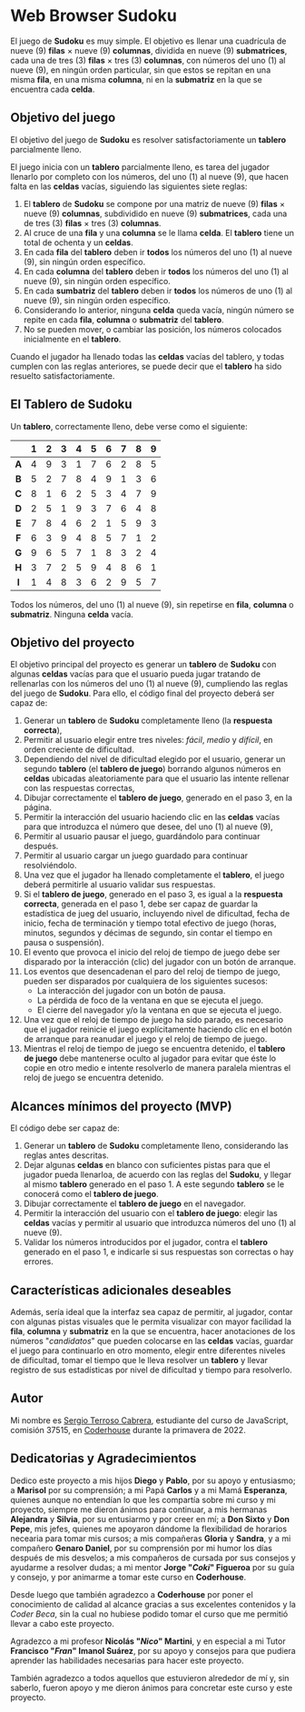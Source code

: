 # Web Browser Sudoku

El juego de **Sudoku** es muy simple. El objetivo es llenar una cuadrícula de nueve (9)
**filas** × nueve (9) **columnas**, dividida en nueve (9) **submatrices**, cada una de
tres (3) **filas** × tres (3) **columnas**, con números del uno (1) al nueve (9), en
ningún orden particular, sin que estos se repitan en una misma **fila**, en una misma
**columna**, ni en la **submatriz** en la que se encuentra cada **celda**.

## Objetivo del juego

El objetivo del juego de **Sudoku** es resolver satisfactoriamente un **tablero**
parcialmente lleno.

El juego inicia con un **tablero** parcialmente lleno, es tarea del jugador llenarlo por
completo con los números, del uno (1) al nueve (9), que hacen falta en las **celdas** vacías,
siguiendo las siguientes siete reglas:

1. El **tablero** de **Sudoku** se compone por una matriz de nueve (9) **filas** × nueve
(9) **columnas**, subdividido en nueve (9) **submatrices**, cada una de tres (3) **filas** ×
tres (3) **columnas**.
2. Al cruce de una **fila** y una **columna** se le llama **celda**. El **tablero** tiene
un total de ochenta y un **celdas**.
3. En cada **fila** del **tablero** deben ir **todos** los números del uno (1) al nueve
(9), sin ningún orden específico.
4. En cada **columna** del **tablero** deben ir **todos** los números del uno (1) al nueve
(9), sin ningún orden específico.
5. En cada **sumbatriz** del **tablero** deben ir **todos** los números de uno (1) al nueve
(9), sin ningún orden específico.
6. Considerando lo anterior, ninguna **celda** queda vacía, ningún número se repite en
cada **fila**, **columna** o **submatriz** del **tablero**.
7. No se pueden mover, o cambiar las posición, los números colocados inicialmente en
el **tablero**.

Cuando el jugador ha llenado todas las **celdas** vacías del tablero, y todas cumplen con
las reglas anteriores, se puede decir que el **tablero** ha sido resuelto satisfactoriamente.

## El Tablero de Sudoku

Un **tablero**, correctamente lleno, debe verse como el siguiente:

|     |  1  |  2  |  3  |  4  |  5  |  6  |  7  |  8  |  9  |
|:---:|:---:|:---:|:---:|:---:|:---:|:---:|:---:|:---:|:---:|
|**A**|  4  |  9  |  3  |  1  |  7  |  6  |  2  |  8  |  5  |
|**B**|  5  |  2  |  7  |  8  |  4  |  9  |  1  |  3  |  6  |
|**C**|  8  |  1  |  6  |  2  |  5  |  3  |  4  |  7  |  9  |
|**D**|  2  |  5  |  1  |  9  |  3  |  7  |  6  |  4  |  8  |
|**E**|  7  |  8  |  4  |  6  |  2  |  1  |  5  |  9  |  3  |
|**F**|  6  |  3  |  9  |  4  |  8  |  5  |  7  |  1  |  2  |
|**G**|  9  |  6  |  5  |  7  |  1  |  8  |  3  |  2  |  4  |
|**H**|  3  |  7  |  2  |  5  |  9  |  4  |  8  |  6  |  1  |
|**I**|  1  |  4  |  8  |  3  |  6  |  2  |  9  |  5  |  7  |

 Todos los números, del uno (1) al nueve (9), sin repetirse en **fila**, **columna** o
 **submatriz**. Ninguna **celda** vacía.

## Objetivo del proyecto

El objetivo principal del proyecto es generar un **tablero** de **Sudoku** con algunas
**celdas** vacías para que el usuario pueda jugar tratando de rellenarlas con los números
del uno (1) al nueve (9), cumpliendo las reglas del juego de **Sudoku**. Para ello, el
código final del proyecto deberá ser capaz de:

1. Generar un **tablero** de **Sudoku** completamente lleno (la **respuesta correcta**),
2. Permitir al usuario elegir entre tres niveles: *fácil*, *medio* y *difícil*, en orden
creciente de dificultad.
3. Dependiendo del nivel de dificultad elegido por el usuario, generar un segundo
**tablero** (el **tablero de juego**) borrando algunos números en **celdas** ubicadas
aleatoriamente para que el usuario las intente rellenar con las respuestas correctas,
4. Dibujar correctamente el **tablero de juego**, generado en el paso 3, en la página.
5. Permitir la interacción del usuario haciendo clic en las **celdas** vacías para que
introduzca el número que desee, del uno (1) al nueve (9),
6. Permitir al usuario pausar el juego, guardándolo para continuar después.
7. Permitir al usuario cargar un juego guardado para continuar resolviéndolo.
8. Una vez que el jugador ha llenado completamente el **tablero**, el juego deberá
permitirle al usuario validar sus respuestas.
9. Si el **tablero de juego**, generado en el paso 3, es igual a la **respuesta correcta**,
generada en el paso 1, debe ser capaz de guardar la estadística de jueg del usuario, incluyendo
nivel de dificultad, fecha de inicio, fecha de terminación y tiempo total efectivo de juego
(horas, minutos, segundos y décimas de segundo, sin contar el tiempo en pausa o suspensión).
10. El evento que provoca el inicio del reloj de tiempo de juego debe ser disparado por
la interacción (clic) del jugador con un botón de arranque.
11. Los eventos que desencadenan el paro del reloj de tiempo de juego, pueden ser disparados
por cualquiera de los siguientes sucesos:
    - La interacción del jugador con un botón de pausa.
    - La pérdida de foco de la ventana en que se ejecuta el juego.
    - El cierre del navegador y/o la ventana en que se ejecuta el juego.
12. Una vez que el reloj de tiempo de juego ha sido parado, es necesario que el jugador
reinicie el juego explícitamente haciendo clic en el botón de arranque para reanudar el
juego y el reloj de tiempo de juego.
13. Mientras el reloj de tiempo de juego se encuentra detenido, el **tablero de juego** debe
mantenerse oculto al jugador para evitar que éste lo copie en otro medio e intente resolverlo
de manera paralela mientras el reloj de juego se encuentra detenido.

## Alcances mínimos del proyecto (MVP)

El código debe ser capaz de:

1. Generar un **tablero** de **Sudoku** completamente lleno, considerando las reglas antes
descritas.
2. Dejar algunas **celdas** en blanco con suficientes pistas para que el jugador
pueda llenarloa, de acuerdo con las reglas del **Sudoku**, y llegar al mismo
**tablero** generado en el paso 1. A este segundo **tablero** se le conocerá como el
**tablero de juego**.
3. Dibujar correctamente el **tablero de juego** en el navegador.
4. Permitir la interacción del usuario con el **tablero de juego**: elegir las **celdas**
vacías y permitir al usuario que introduzca números del uno (1) al nueve (9).
5. Validar los números introducidos por el jugador, contra el **tablero** generado en el
paso 1, e indicarle si sus respuestas son correctas o hay errores.

## Características adicionales deseables

Además, sería ideal que la interfaz sea capaz de permitir, al jugador, contar con
algunas pistas visuales que le permita visualizar con mayor facilidad la **fila**,
**columna** y **submatriz** en la que se encuentra, hacer anotaciones de los números
"*candidatos*" que pueden colocarse en las **celdas** vacías, guardar el juego para
continuarlo en otro momento, elegir entre diferentes niveles de dificultad, tomar
el tiempo que le lleva resolver un **tablero** y llevar registro de sus estadísticas
por nivel de dificultad y tiempo para resolverlo.

## Autor

Mi nombre es [Sergio Terroso Cabrera](mailto:sergio.terroso@gmail.com), estudiante
del curso de JavaScript, comisión 37515, en [Coderhouse](https://www.coderhouse.com.mx/)
durante la primavera de 2022.

## Dedicatorias y Agradecimientos

Dedico este proyecto a mis hijos **Diego** y **Pablo**, por su apoyo y entusiasmo;
a **Marisol** por su comprensión; a mi Papá **Carlos** y a mi Mamá **Esperanza**,
quienes aunque no entendían lo que les compartía sobre mi curso y mi proyecto,
siempre me dieron ánimos para continuar, a mis hermanas **Alejandra** y **Silvia**,
por su entusiarmo y por creer en mí; a **Don Sixto** y **Don Pepe**, mis jefes, quienes
me apoyaron dándome la flexibilidad de horarios necearia para tomar mis cursos; a mis
compañeras **Gloria** y **Sandra**, y a mi compañero **Genaro Daniel**, por su comprensión
por mi humor los días después de mis desvelos; a mis compañeros de cursada por sus consejos
y ayudarme a resolver dudas; a mi mentor **Jorge "*Coki*" Figueroa** por su guía y consejo,
y por animarme a tomar este curso en **Coderhouse**.

Desde luego que también agradezco a **Coderhouse** por poner el conocimiento de calidad al
alcance gracias a sus excelentes contenidos y la *Coder Beca*, sin la cual no hubiese podido
tomar el curso que me permitió llevar a cabo este proyecto.

Agradezco a mi profesor **Nicolás "*Nico*" Martini**, y en especial a mi Tutor
**Francisco "*Fran*" Imanol Suárez**, por su apoyo y consejos para que pudiera aprender las
habilidades necesarias para hacer este proyecto.

También agradezco a todos aquellos que estuvieron alrededor de mí y, sin saberlo, fueron
apoyo y me dieron ánimos para concretar este curso y este proyecto.
